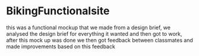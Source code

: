 # BikingFunctionalsite
this was a functional mockup that we made from a design brief, we analysed the design brief for everything it wanted and then got to work, after this mock up was done we then got feedback between classmates and made improvements based on this feedback
